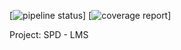 [![pipeline status](https://gitlab.com/joleksiysurovtsev/SPD_Project_LMS/badges/master/pipeline.svg)]
[![coverage report](https://gitlab.com/joleksiysurovtsev/SPD_Project_LMS/badges/master/coverage.svg)]

Project: SPD - LMS
